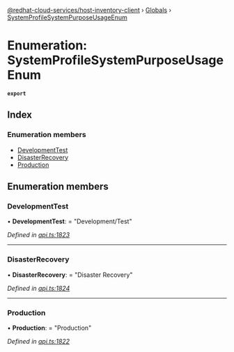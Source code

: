 [@redhat-cloud-services/host-inventory-client](../README.md) › [Globals](../globals.md) › [SystemProfileSystemPurposeUsageEnum](systemprofilesystempurposeusageenum.md)

# Enumeration: SystemProfileSystemPurposeUsageEnum

**`export`** 

## Index

### Enumeration members

* [DevelopmentTest](systemprofilesystempurposeusageenum.md#developmenttest)
* [DisasterRecovery](systemprofilesystempurposeusageenum.md#disasterrecovery)
* [Production](systemprofilesystempurposeusageenum.md#production)

## Enumeration members

###  DevelopmentTest

• **DevelopmentTest**: = "Development/Test"

*Defined in [api.ts:1823](https://github.com/RedHatInsights/javascript-clients/blob/master/packages/host-inventory/api.ts#L1823)*

___

###  DisasterRecovery

• **DisasterRecovery**: = "Disaster Recovery"

*Defined in [api.ts:1824](https://github.com/RedHatInsights/javascript-clients/blob/master/packages/host-inventory/api.ts#L1824)*

___

###  Production

• **Production**: = "Production"

*Defined in [api.ts:1822](https://github.com/RedHatInsights/javascript-clients/blob/master/packages/host-inventory/api.ts#L1822)*
